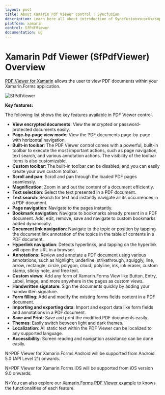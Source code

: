 ```yaml
---
layout: post
title: About Xamarin Pdf Viewer control | Syncfusion
description: Learn here all about introduction of Syncfusion<sup>®</sup> Xamarin Pdf Viewer (SfPdfViewer) control, its elements and more.
platform: xamarin
control: SfPdfViewer
documentation: ug
---
```


# Xamarin Pdf Viewer (SfPdfViewer) Overview

[PDF Viewer for Xamarin](https://www.syncfusion.com/xamarin-ui-controls/xamarin-pdf-viewer) allows the user to view PDF documents within your Xamarin.Forms application. 

![SfPdfViewer](pdfviewer_images/pdfviewer.png)

**Key features:**

The following list shows the key features available in PDF Viewer control.

* **View encrypted documents**: View the encrypted or password-protected documents easily.
* **Page-by-page view mode**: View the PDF documents page-by-page with horizontal navigation.
* **Built-in toolbar**: The PDF Viewer control comes with a powerful, built-in toolbar to execute the most important actions, such as page navigation, text search, and various annotation actions. The visibility of the toolbar items is also customizable. 
* **Custom toolbar**: The built-in toolbar can be disabled, and you can easily create your own custom toolbar. 
* **Scroll and pan**: Scroll and pan through the loaded PDF pages seamlessly.
* **Magnification**: Zoom in and out the content of a document efficiently.
* **Text selection**: Select the text presented in a PDF document.
* **Text search**: Search for text and instantly navigate all its occurrences in a PDF document.
* **Page navigation**: Navigate to the pages instantly.
* **Bookmark navigation**: Navigate to bookmarks already present in a PDF document. Add, edit, remove, save and navigate to custom bookmarks added dynamically. 
* **Document link navigation**: Navigate to the topic or position by tapping the document link annotation of the topics in the table of contents in a PDF document.
* **Hyperlink navigation**: Detects hyperlinks, and tapping on the hyperlink will open the URL in a browser.
* **Annotations**: Review and annotate a PDF document using various annotations, such as highlight, underline, strikethrough, squiggly, line, arrow, rectangle, circle, polygon, cloud, polyline, ink, ink eraser, custom stamp, sticky note, and free text.
* **Custom views**: Add any form of Xamarin.Forms View like Button, Entry, Label, Image, and more anywhere in the pages as custom views.
* **Handwritten signature**: Sign the documents quickly by adding your handwritten signature.
* **Form filling**: Add and modify the existing forms fields content in a PDF document.
* **Importing and exporting data**: Import and export data like form fields and annotations in a PDF document.
* **Save and Print**: Save and print the modified PDF documents easily.
* **Themes**: Easily switch between light and dark themes.
* **Localization**: All static text within the PDF Viewer can be localized to any supported language.
* **Accessibility**: Screen reading and navigation assistance can be done easily.

N>PDF Viewer for Xamarin.Forms.Android will be supported from Android 5.0 (API Level 21) onwards.

N>PDF Viewer for Xamarin.Forms.iOS will be supported from iOS version 9.0 onwards.

N>You can also explore our [Xamarin.Forms PDF Viewer example](https://github.com/syncfusion/xamarin-demos/tree/master/Forms/PdfViewer) to knows the functionalities of each feature.